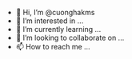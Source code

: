- 👋 Hi, I’m @cuonghakms
- 👀 I’m interested in ...
- 🌱 I’m currently learning ...
- 💞️ I’m looking to collaborate on ...
- 📫 How to reach me ...

<!---
cuonghakms/cuonghakms is a ✨ special ✨ repository because its `README.md` (this file) appears on your GitHub profile.
You can click the Preview link to take a look at your changes.
--->
